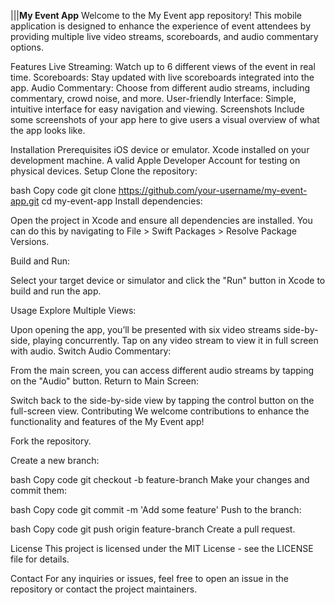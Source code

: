 |||**My Event App**
Welcome to the My Event app repository! This mobile application is designed to enhance the experience of event attendees by providing multiple live video streams, scoreboards, and audio commentary options.

Features
Live Streaming: Watch up to 6 different views of the event in real time.
Scoreboards: Stay updated with live scoreboards integrated into the app.
Audio Commentary: Choose from different audio streams, including commentary, crowd noise, and more.
User-friendly Interface: Simple, intuitive interface for easy navigation and viewing.
Screenshots
Include some screenshots of your app here to give users a visual overview of what the app looks like.

Installation
Prerequisites
iOS device or emulator.
Xcode installed on your development machine.
A valid Apple Developer Account for testing on physical devices.
Setup
Clone the repository:

bash
Copy code
git clone https://github.com/your-username/my-event-app.git
cd my-event-app
Install dependencies:

Open the project in Xcode and ensure all dependencies are installed. You can do this by navigating to File > Swift Packages > Resolve Package Versions.

Build and Run:

Select your target device or simulator and click the "Run" button in Xcode to build and run the app.

Usage
Explore Multiple Views:

Upon opening the app, you’ll be presented with six video streams side-by-side, playing concurrently.
Tap on any video stream to view it in full screen with audio.
Switch Audio Commentary:

From the main screen, you can access different audio streams by tapping on the "Audio" button.
Return to Main Screen:

Switch back to the side-by-side view by tapping the control button on the full-screen view.
Contributing
We welcome contributions to enhance the functionality and features of the My Event app!

Fork the repository.

Create a new branch:

bash
Copy code
git checkout -b feature-branch
Make your changes and commit them:

bash
Copy code
git commit -m 'Add some feature'
Push to the branch:

bash
Copy code
git push origin feature-branch
Create a pull request.

License
This project is licensed under the MIT License - see the LICENSE file for details.

Contact
For any inquiries or issues, feel free to open an issue in the repository or contact the project maintainers.

